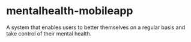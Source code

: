 # mentalhealth-mobileapp
A system that enables users to better themselves on a regular basis and take control of their mental health.
